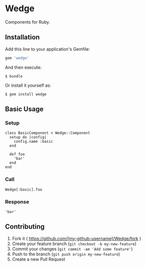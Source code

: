 # Wedge

Components for Ruby.

## Installation

Add this line to your application's Gemfile:

```ruby
gem 'wedge'
```

And then execute:

    $ bundle

Or install it yourself as:

    $ gem install wedge

## Basic Usage

### Setup

    class BasicComponent < Wedge::Component
      setup do |config|
        config.name :basic
      end

      def foo
        'bar'
      end
    end

### Call

    Wedge[:basic].foo

### Response

    'bar'

## Contributing

1. Fork it ( https://github.com/[my-github-username]/Wedge/fork )
2. Create your feature branch (`git checkout -b my-new-feature`)
3. Commit your changes (`git commit -am 'Add some feature'`)
4. Push to the branch (`git push origin my-new-feature`)
5. Create a new Pull Request
